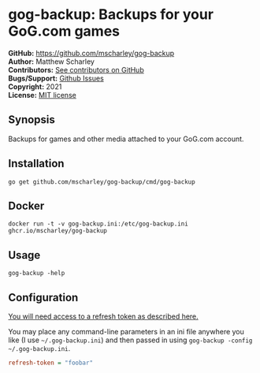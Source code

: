 # gog-backup: Backups for your GoG.com games

**GitHub:** https://github.com/mscharley/gog-backup  
**Author:** Matthew Scharley  
**Contributors:** [See contributors on GitHub][gh-contrib]  
**Bugs/Support:** [Github Issues][gh-issues]  
**Copyright:** 2021  
**License:** [MIT license][license]

## Synopsis

Backups for games and other media attached to your GoG.com account.

## Installation

```console
go get github.com/mscharley/gog-backup/cmd/gog-backup
```

## Docker

```console
docker run -t -v gog-backup.ini:/etc/gog-backup.ini ghcr.io/mscharley/gog-backup
```

## Usage

```console
gog-backup -help
```

## Configuration

[You will need access to a refresh token as described here.][auth-docs]

You may place any command-line parameters in an ini file anywhere you like (I use `~/.gog-backup.ini`) and then
passed in using `gog-backup -config ~/.gog-backup.ini`.

```ini
refresh-token = "foobar"
```

[license]: https://raw.github.com/mscharley/gog-backup/master/LICENSE
[gh-contrib]: https://github.com/mscharley/gog-backup/graphs/contributors
[gh-issues]: https://github.com/mscharley/gog-backup/issues
[auth-docs]: https://gogapidocs.readthedocs.io/en/latest/auth.html
